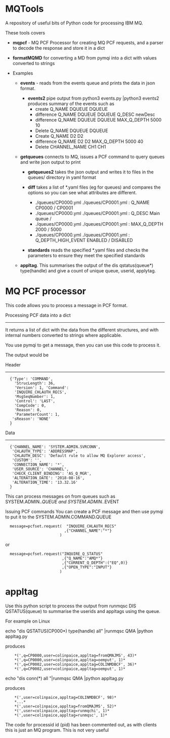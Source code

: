 # MQTools
A repository of useful bits of Python code for processing IBM MQ.

These tools covers

* **mqpcf** - MQ PCF Processor  for creating MQ PCF requests,  and a parser to decode the
response and store it in a dict

* **formatMQMD** for converting a MD from pymqi into a dict with values converted 
to strings

* Examples 
  * **events** - reads from the events queue and prints the data in json format.
    * **events2** pipe output from python3 events.py |python3 events2 produces summary 
      of the events such as 
      * create Q_NAME DQUEUE DQUEUE
      * difference Q_NAME DQUEUE DQUEUE Q_DESC  newDesc 
      * difference Q_NAME DQUEUE DQUEUE MAX_Q_DEPTH 5000 10
      * Delete Q_NAME DQUEUE DQUEUE
      * Create Q_NAME D2 D2
      * difference Q_NAME D2 D2 MAX_Q_DEPTH 5000 40
      * Delete CHANNEL_NAME CH1 CH1
  * **getqueues** connects to MQ, issues a PCF command to query queues and write
    json output to print
    * **getqueues2** takes the json output and writes it to files in the queues/ directory
    in yaml format  
    * **diff** takes a list of *.yaml files (eg for queues) and compares the options
      so you can see what attributes are different.
      * ./queues/CP0000.yml ./queues/CP0001.yml : Q_NAME CP0000 / CP0001
      * ./queues/CP0000.yml ./queues/CP0001.yml : Q_DESC Main queue / 
      * ./queues/CP0000.yml ./queues/CP0001.yml : MAX_Q_DEPTH 2000 / 5000
      * ./queues/CP0000.yml ./queues/CP0001.yml : Q_DEPTH_HIGH_EVENT ENABLED / DISABLED

    * **standards** reads the specified *.yaml files and checks the parameters to 
      ensure they meet the specified standards

  * **appltag**. This summarises the output of the dis qstatus(queue*) type(handle) and 
    give a count of unique queue,  userid, applytag.


MQ PCF processor
===============

This code allows you to process a message in PCF format. 

Processing PCF data into a dict
_______________________________

It returns a list of dict with the data from
the different structures, and with internal numbers converted to strings 
where applicable.

You use pymqi to get a message, then you can use this code to process it.

The output would be

Header
_____
```
  {'Type': 'COMMAND', 
    'StrucLength': 36, 
    'Version': 1, 'Command': 
    'INQUIRE_CHLAUTH_RECS', 
    'MsgSeqNumber': 1, 
    'Control': 'LAST', 
    'CompCode': 0, 
    'Reason': 0,
    'ParameterCount': 1, 
   'sReason': 'NONE'
  }
```
Data
____
```
  {'CHANNEL_NAME': 'SYSTEM.ADMIN.SVRCONN',
   'CHLAUTH_TYPE': 'ADDRESSMAP',
   'CHLAUTH_DESC': 'Default rule to allow MQ Explorer access',
   'CUSTOM': '', 
   'CONNECTION_NAME': '*',
   'USER_SOURCE': 'CHANNEL',
   'CHECK_CLIENT_BINDING': 'AS_Q_MGR',
   'ALTERATION_DATE': '2018-08-16',
   'ALTERATION_TIME': '13.32.16'
  }
```

This can process messages on from queues such as 
SYSTEM.ADMIN.*.QUEUE and SYSTEM.ADMIN.*.EVENT



Issuing PCF commands
You can create a PCF message and then use pymqi to put it to the 
SYSTEM.ADMIN.COMMAND.QUEUE

```
  message=pcfset.request(  "INQUIRE_CHLAUTH_RECS" 
                          ,{"CHANNEL_NAME":"*"}                 
                        )
```
or
```
  message=pcfset.request("INQUIRE_Q_STATUS"
                         ,{"Q_NAME":"AMQ*"}
                         ,{"CURRENT_Q_DEPTH":("EQ",0)}
                         ,{"OPEN_TYPE":"INPUT"}                  
                        )
```


appltag 
=======
Use this python script to process the output from runmqsc DIS QSTATUS(queue) 
to summarise the userids and appltags using the queue.

For example on Linux  

echo "dis QSTATUS(CP000\*) type(handle) all" |runmqsc QMA |python appltag.py  

produces
```
    *(',q=CP0000,user=colinpaice,appltag=fromQMAJMS', 43)*  
    *(',q=CP0000,user=colinpaice,appltag=oemput', 1)*  
    *(',q=CP0002,user=colinpaice,appltag=COLINMDBCF', 36)*  
    *(',q=CP0002,user=colinpaice,appltag=oemput', 1)*  
```

echo "dis conn(\*) all  "|runmqsc QMA |python appltag.py   

produces  
```
    *(',user=colinpaice,appltag=COLINMDBCF', 98)*  
    *...*  
    *(',user=colinpaice,appltag=fromQMAJMS', 52)*  
    *(',user=colinpaice,appltag=runmqchi', 1)*  
    *(',user=colinpaice,appltag=runmqsc', 1)*  
```

The code for processid id (pid) has been commented out, as with 
clients this is just an MQ
program. This is not very useful


